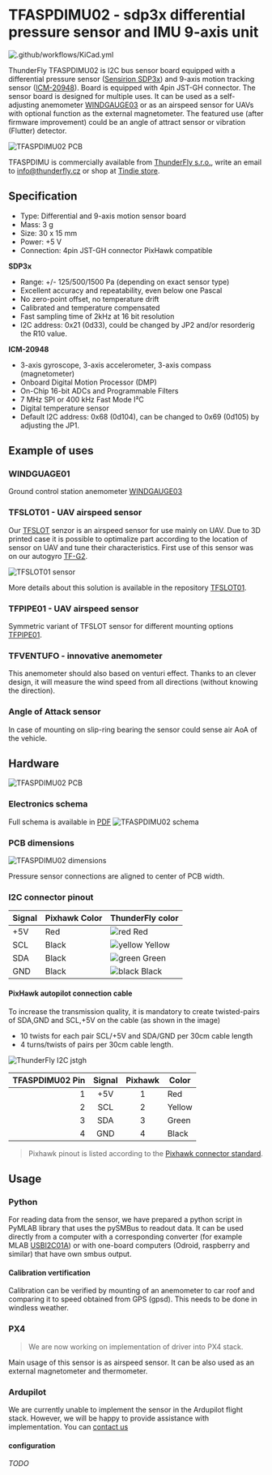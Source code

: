 # TFASPDIMU02 - sdp3x differential pressure sensor and IMU 9-axis unit

![.github/workflows/KiCad.yml](https://github.com/ThunderFly-aerospace/TFASPDIMU01/workflows/.github/workflows/KiCad.yml/badge.svg)

ThunderFly TFASPDIMU02 is I2C bus sensor board equipped with a differential pressure sensor ([Sensirion SDP3x](https://www.sensirion.com/sdp3x/)) and 9-axis motion tracking sensor ([ICM-20948](https://invensense.tdk.com/products/motion-tracking/9-axis/icm-20948/)). Board is equipped with 4pin JST-GH connector. The sensor board is designed for multiple uses. It can be used as a self-adjusting anemometer [WINDGAUGE03](https://github.com/mlab-modules/WINDGAUGE03) or as an airspeed sensor for UAVs with optional function as the external magnetometer. The featured use (after firmware improvement) could be an angle of attract sensor or vibration (Flutter) detector.

![TFASPDIMU02 PCB](doc/img/TFASPDIMU01_2.jpg)

TFASPDIMU is commercially available from [ThunderFly s.r.o.](https://www.thunderfly.cz/), write an email to info@thunderfly.cz or shop at [Tindie store](https://www.tindie.com/stores/thunderfly/).

## Specification
 * Type: Differential and 9-axis motion sensor board
 * Mass: 3 g
 * Size: 30 x 15 mm
 * Power: +5 V
 * Connection: 4pin JST-GH connector PixHawk compatible

**SDP3x**
 * Range: +/- 125/500/1500 Pa (depending on exact sensor type)
 * Excellent accuracy and repeatability, even below one Pascal
 * No zero-point offset, no temperature drift
 * Calibrated and temperature compensated
 * Fast sampling time of 2kHz at 16 bit resolution
 * I2C address: 0x21 (0d33), could be changed by JP2 and/or resorderig the R10 value.

 **ICM-20948**
 * 3-axis gyroscope, 3-axis accelerometer, 3-axis compass (magnetometer)
 * Onboard Digital Motion Processor (DMP)
 * On-Chip 16-bit ADCs and Programmable Filters
 * 7 MHz SPI or 400 kHz Fast Mode I²C
 * Digital temperature sensor
 * Default I2C address: 0x68 (0d104), can be changed to 0x69 (0d105) by adjusting the JP1.

## Example of uses

### WINDGUAGE01

Ground control station anemometer [WINDGAUGE03](https://github.com/mlab-modules/WINDGAUGE03)

### TFSLOT01 - UAV airspeed sensor

Our [TFSLOT](https://github.com/ThunderFly-aerospace/TFSLOT01) senzor is an airspeed sensor for use mainly on UAV. Due to 3D printed case it is possible to optimalize part according to the location of sensor on UAV and tune their characteristics. First use of this sensor was on our autogyro [TF-G2](https://github.com/ThunderFly-aerospace/TF-G2/).

![TFSLOT01 sensor](https://raw.githubusercontent.com/ThunderFly-aerospace/TFSLOT01/TFSLOT01/doc/img/TFSLOT_2.jpg)

More details about this solution is available in the repository [TFSLOT01](https://github.com/ThunderFly-aerospace/TFSLOT01).

### TFPIPE01 - UAV airspeed sensor

Symmetric variant of TFSLOT sensor for different mounting options [TFPIPE01](https://github.com/ThunderFly-aerospace/TFPIPE01).

### TFVENTUFO - innovative anemometer

This anemometer should also based on venturi effect. Thanks to an clever design, it will measure the wind speed from all directions (without knowing the direction).

### Angle of Attack sensor

In case of mounting on slip-ring bearing the sensor could sense air AoA of the vehicle.


## Hardware

![TFASPDIMU02 PCB](doc/img/TFASPDIMU02A_bot_big.png)

### Electronics schema

Full schema is available in [PDF](/hw/sch_pcb/TFASPDIMU02A.pdf)
![TFASPDIMU02 schema](/hw/cam/docs/TFASPDIMU02A_schematic.svg)

### PCB dimensions

![TFASPDIMU02 dimensions](doc/img/TFASPDIMU02A_dimensions.png)

Pressure sensor connections are aligned to center of PCB width.

### I2C connector pinout

|Signal | Pixhawk Color | ThunderFly color |
|--------|------------------|---------------------|
| +5V  | Red             |   ![red](https://user-images.githubusercontent.com/5196729/102204855-ab1c3300-3eca-11eb-8083-646d633e3aef.png) Red                   |
| SCL  | Black          |  ![yellow](https://user-images.githubusercontent.com/5196729/102204908-bc653f80-3eca-11eb-9a1d-a02ea5481c03.png) Yellow                |
| SDA  | Black          |  ![green](https://user-images.githubusercontent.com/5196729/102205114-04846200-3ecb-11eb-8eb8-251c7e564707.png) Green                |
| GND | Black          | ![black](https://user-images.githubusercontent.com/5196729/102204896-b8d1b880-3eca-11eb-8b73-656cac9104e4.png) Black                 |


#### PixHawk autopilot connection cable

To increase the transmission quality, it is mandatory to create twisted-pairs of SDA,GND and SCL,+5V on the cable (as shown in the image)

- 10 twists for each pair  SCL/+5V and SDA/GND per 30cm cable length
- 4 turns/twists of pairs per 30cm cable length.

![ThunderFly I2C jstgh](doc/img/jstgh_i2c.jpg)

| TFASPDIMU02 Pin | Signal | Pixhawk | Color |
| ---------------:|:-----:|:-------:|-------|
|   1             | +5V   |  1      | Red   |
|   2             | SCL   |  2      | Yellow|
|   3             | SDA   |  3      | Green |
|   4             | GND   |  4      | Black |

> Pixhawk pinout is listed according to the [Pixhawk connector standard](https://github.com/pixhawk/Pixhawk-Standards/blob/master/DS-009%20Pixhawk%20Connector%20Standard.pdf).

## Usage

### Python
For reading data from the sensor, we have prepared a python script in PyMLAB library that uses the pySMBus to readout data. It can be used directly from a computer with a corresponding converter (for example MLAB [USBI2C01A](https://wiki.mlab.cz/doku.php?id=cs:usbi2c)) or with one-board computers (Odroid, raspberry and similar) that have own smbus output.

#### Calibration vertification
Calibration can be verified by mounting of an anemometer to car roof and comparing it to speed obtained from GPS (gpsd). This needs to be done in windless weather.

### PX4
> We are now working on implementation of driver into PX4 stack.

Main usage of this sensor is as airspeed sensor. It can be also used as an external magnetometer and thermometer.

### Ardupilot
We are currently unable to implement the sensor in the Ardupilot flight stack. However, we will be happy to provide assistance with implementation. You can [contact us](https://www.thunderfly.cz/contact-us.html)

#### configuration
*TODO*
